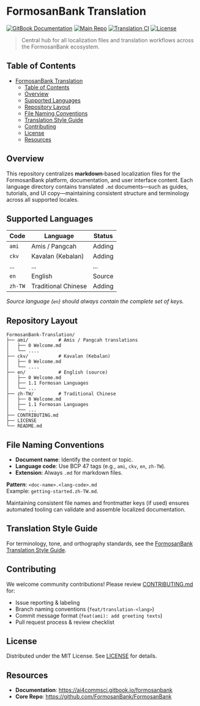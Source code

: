 # FormosanBank Translation

[![GitBook Documentation](https://img.shields.io/badge/docs-gitbook-blue)](https://ai4commsci.gitbook.io/formosanbank)
[![Main Repo](https://img.shields.io/badge/repo-FormosanBank/FormosanBank-lightgrey)](https://github.com/FormosanBank/FormosanBank)
[![Translation CI](https://img.shields.io/github/actions/workflow/status/FormosanBank/FormosanBank-Translation/translation-check.yml?branch=main)](https://github.com/FormosanBank/FormosanBank-Translation/actions)
[![License](https://img.shields.io/github/license/FormosanBank/FormosanBank-Translation)](https://github.com/FormosanBank/FormosanBank-Translation/blob/main/LICENSE)

> Central hub for all localization files and translation workflows across the FormosanBank ecosystem.

## Table of Contents

- [FormosanBank Translation](#formosanbank-translation)
  - [Table of Contents](#table-of-contents)
  - [Overview](#overview)
  - [Supported Languages](#supported-languages)
  - [Repository Layout](#repository-layout)
  - [File Naming Conventions](#file-naming-conventions)
  - [Translation Style Guide](#translation-style-guide)
  - [Contributing](#contributing)
  - [License](#license)
  - [Resources](#resources)

## Overview

This repository centralizes **markdown**‑based localization files for the FormosanBank platform, documentation, and user interface content. Each language directory contains translated `.md` documents—such as guides, tutorials, and UI copy—maintaining consistent structure and terminology across all supported locales.

## Supported Languages

| Code    | Language                    | Status       |
| ------- | --------------------------- | ------------ |
| `ami`   | Amis / Pangcah              | Adding       |
| `ckv`   | Kavalan (Kebalan)           | Adding       |
| ...     | ...                         | ...          |
| `en`    | English                     | Source       |
| `zh-TW` | Traditional Chinese         | Adding       |

*Source language (`en`) should always contain the complete set of keys.*

## Repository Layout

```text
FormosanBank-Translation/
├── ami/           # Amis / Pangcah translations
│   ├── 0 Welcome.md
│   └── ....
├── ckv/           # Kavalan (Kebalan)
│   ├── 0 Welcome.md
│   └── ....
├── en/            # English (source)
│   ├── 0 Welcome.md
│   ├── 1.1 Formosan Languages
│   └── ...
├── zh-TW/         # Traditional Chinese
│   ├── 0 Welcome.md
│   ├── 1.1 Formosan Languages
│   └── ...
├── CONTRIBUTING.md
├── LICENSE
└── README.md
```

## File Naming Conventions

- **Document name**: Identify the content or topic.
- **Language code**: Use BCP 47 tags (e.g., `ami`, `ckv`, `en`, `zh-TW`).
- **Extension**: Always `.md` for markdown files.

**Pattern**: `<doc-name>.<lang-code>.md`  
Example: `getting-started.zh-TW.md`.

Maintaining consistent file names and frontmatter keys (if used) ensures automated tooling can validate and assemble localized documentation.

## Translation Style Guide

For terminology, tone, and orthography standards, see the [FormosanBank Translation Style Guide](https://ai4commsci.gitbook.io/formosanbank/translation/style-guide).

## Contributing

We welcome community contributions! Please review [CONTRIBUTING.md](CONTRIBUTING.md) for:

- Issue reporting & labeling
- Branch naming conventions (`feat/translation-<lang>`)
- Commit message format (`feat(ami): add greeting texts`)
- Pull request process & review checklist

## License

Distributed under the MIT License. See [LICENSE](LICENSE) for details.

## Resources

- **Documentation**: https://ai4commsci.gitbook.io/formosanbank
- **Core Repo**: https://github.com/FormosanBank/FormosanBank
